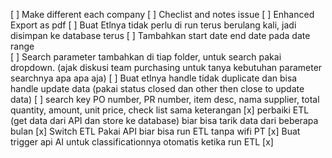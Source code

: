 [ ] Make different each company
[ ] Checlist and notes issue 
[ ] Enhanced Export as pdf 
[ ] Buat Etlnya tidak perlu di run terus berulang kali, jadi disimpan ke database terus
[ ] Tambahkan start date end date pada date range  
[ ] Search parameter tambahkan di tiap folder, untuk search pakai dropdown. (ajak diskusi team purchasing untuk tanya kebutuhan parameter searchnya apa apa aja)
[ ] Buat etlnya handle tidak duplicate dan bisa handle update data (pakai status closed dan other then close to update data)
[ ] search key PO number, PR number, item desc, nama supplier, total quantity, amount, unit price, check list sama keterangan 
[x] perbaiki ETL (get data dari API dan store ke database) biar bisa tarik data dari beberapa bulan
[x] Switch ETL Pakai API biar bisa run ETL tanpa wifi PT
[x] Buat trigger api AI untuk classificationnya otomatis ketika run ETL
[x]  